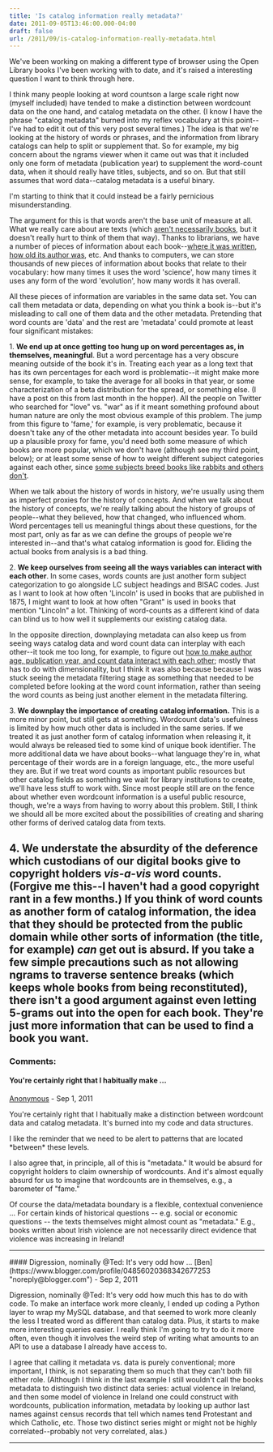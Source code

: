 ```yaml
---
title: 'Is catalog information really metadata?'
date: 2011-09-05T13:46:00.000-04:00
draft: false
url: /2011/09/is-catalog-information-really-metadata.html
---
```


We've been working on making a different type of browser using the Open Library books I've been working with to date, and it's raised a interesting question I want to think through here.  
  
I think many people looking at word countson a large scale right now (myself included) have tended to make a distinction between wordcount data on the one hand, and catalog metadata on the other. (I know I have the phrase "catalog metadata" burned into my reflex vocabulary at this point--I've had to edit it out of this very post several times.) The idea is that we're looking at the history of words or phrases, and the information from library catalogs can help to split or supplement that. So for example, my big concern about the ngrams viewer when it came out was that it included only one form of metadata (publication year) to supplement the word-count data, when it should really have titles, subjects, and so on. But that still assumes that word data--catalog metadata is a useful binary.  
  
  
  
I'm starting to think that it could instead be a fairly pernicious misunderstanding.  
  
  
  
The argument for this is that words aren't the base unit of measure at all. What we really care about are texts (which [aren't necessarily books](http://sappingattention.blogspot.com/2011/01/basic-search.html), but it doesn't really hurt to think of them that way). Thanks to librarians, we have a number of pieces of information about each book--[where it was written](http://sappingattention.blogspot.com/2011/01/where-were-19c-us-books-published.html), [how old its author was](http://sappingattention.blogspot.com/2011/03/author-ages.html), etc. And thanks to computers, we can store thousands of new pieces of information about books that relate to their vocabulary: how many times it uses the word 'science', how many times it uses any form of the word 'evolution', how many words it has overall.  
  
All these pieces of information are variables in the same data set. You can call them metadata or data, depending on what you think a book is--but it's misleading to call one of them data and the other metadata. Pretending that word counts are 'data' and the rest are 'metadata' could promote at least four significant mistakes:  
  
1\. **We end up at once getting too hung up on word percentages as, in themselves, meaningful**. But a word percentage has a very obscure meaning outside of the book it's in. Treating each year as a long text that has its own percentages for each word is problematic--it might make more sense, for example, to take the average for all books in that year, or some characterization of a beta distribution for the spread, or something else. (I have a post on this from last month in the hopper). All the people on Twitter who searched for "love" vs. "war" as if it meant something profound about human nature are only the most obvious example of this problem. The jump from this figure to 'fame,' for example, is very problematic, because it doesn't take any of the other metadata into account besides year. To build up a plausible proxy for fame, you'd need both some measure of which books are more popular, which we don't have (although see my third point, below); or at least some sense of how to weight different subject categories against each other, since [some subjects breed books like rabbits and others don't](http://ngrams.googlelabs.com/graph?content=Derrida%2CThe+Beatles%2CBeatles%2CJacques+Derrida&year_start=1800&year_end=2008&corpus=0&smoothing=3).  
  
  
When we talk about the history of words in history, we're usually using them as imperfect proxies for the history of concepts. And when we talk about the history of concepts, we're really talking about the history of groups of people--what they believed, how that changed, who influenced whom. Word percentages tell us meaningful things about these questions, for the most part, only as far as we can define the groups of people we're interested in--and that's what catalog information is good for. Eliding the actual books from analysis is a bad thing.  
  
2\. **We keep ourselves from seeing all the ways variables can interact with each other**. In some cases, words counts are just another form subject categorization to go alongside LC subject headings and BISAC codes. Just as I want to look at how often 'Lincoln' is used in books that are published in 1875, I might want to look at how often "Grant" is used in books that mention "Lincoln" a lot. Thinking of word-counts as a different kind of data can blind us to how well it supplements our existing catalog data.  
  
In the opposite direction, downplaying metadata can also keep us from seeing ways catalog data and word count data can interplay with each other--it took me too long, for example, to figure out [how to make author age, publication year, and count data interact with each other](http://sappingattention.blogspot.com/2011/04/age-cohort-and-vocabulary-use.html); mostly that has to do with dimensionality, but I think it was also because because I was stuck seeing the metadata filtering stage as something that needed to be completed before looking at the word count information, rather than seeing the word counts as being just another element in the metadata filtering.  
  
3\. **We downplay the importance of creating catalog information.** This is a more minor point, but still gets at something. Wordcount data's usefulness is limited by how much other data is included in the same series. If we treated it as just another form of catalog information when releasing it, it would always be released tied to some kind of unique book identifier. The more additional data we have about books--what language they're in, what percentage of their words are in a foreign language, etc., the more useful they are. But if we treat word counts as important public resources but other catalog fields as something we wait for library institutions to create, we'll have less stuff to work with. Since most people still are on the fence about whether even wordcount information is a useful public resource, though, we're a ways from having to worry about this problem. Still, I think we should all be more excited about the possibilities of creating and sharing other forms of derived catalog data from texts.  
  
4\. **We understate the absurdity of the deference which custodians of our digital books give to copyright holders _vis-a-vis_ word counts.** (Forgive me this--I haven't had a good copyright rant in a few months.)  If you think of word counts as another form of catalog information, the idea that they should be protected from the public domain while other sorts of information (the title, for example) _can_ get out is absurd. If you take a few simple precautions such as not allowing ngrams to traverse sentence breaks (which keeps whole books from being reconstituted), there isn't a good argument against even letting 5-grams out into the open for each book. They're just more information that can be used to find a book you want.
---
### Comments:
#### You're certainly right that I habitually make ...
[Anonymous]( "noreply@blogger.com") - <time datetime="2011-09-05T15:26:35.110-04:00">Sep 1, 2011</time>

You're certainly right that I habitually make a distinction between wordcount data and catalog metadata. It's burned into my code and data structures.  
  
I like the reminder that we need to be alert to patterns that are located \*between\* these levels.  
  
I also agree that, in principle, all of this is "metadata." It would be absurd for copyright holders to claim ownership of wordcounts. And it's almost equally absurd for us to imagine that wordcounts are in themselves, e.g., a barometer of "fame."  
  
Of course the data/metadata boundary is a flexible, contextual convenience ... For certain kinds of historical questions -- e.g. social or economic questions -- the texts themselves might almost count as "metadata." E.g., books written about Irish violence are not necessarily direct evidence that violence was increasing in Ireland!
<hr />
#### Digression, nominally @Ted: It's very odd how ...
[Ben](https://www.blogger.com/profile/04856020368342677253 "noreply@blogger.com") - <time datetime="2011-09-06T15:03:30.871-04:00">Sep 2, 2011</time>

Digression, nominally @Ted: It's very odd how much this has to do with code. To make an interface work more cleanly, I ended up coding a Python layer to wrap my MySQL database, and that seemed to work more cleanly the less I treated word as different than catalog data. Plus, it starts to make more interesting queries easier. I really think I'm going to try to do it more often, even though it involves the weird step of writing what amounts to an API to use a database I already have access to.  
  
I agree that calling it metadata vs. data is purely conventional; more important, I think, is not separating them so much that they can't both fill either role. (Although I think in the last example I still wouldn't call the books metadata to distinguish two distinct data series: actual violence in Ireland, and then some model of violence in Ireland one could construct with wordcounts, publication information, metadata by looking up author last names against census records that tell which names tend Protestant and which Catholic, etc. Those two distinct series might or might not be highly correlated--probably not very correlated, alas.)
<hr />
